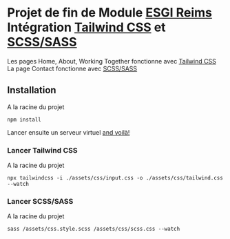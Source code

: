 # Projet de fin de Module [ESGI Reims](https://www.esgi.fr/campus-reims.html) Intégration [Tailwind CSS](https://tailwindcss.com/) et [SCSS/SASS](https://sass-lang.com/)

Les pages Home, About, Working Together fonctionne avec [Tailwind CSS](https://tailwindcss.com/)    
La page Contact fonctionne avec [SCSS/SASS](https://sass-lang.com/)

## Installation 

A la racine du projet 
```
npm install
```
Lancer ensuite un serveur virtuel [and voilà!](https://www.urbandictionary.com/define.php?term=voila)

### Lancer Tailwind CSS

A la racine du projet 
```
npx tailwindcss -i ./assets/css/input.css -o ./assets/css/tailwind.css --watch
```

### Lancer SCSS/SASS

A la racine du projet 
```
sass /assets/css.style.scss /assets/css/scss.css --watch
```